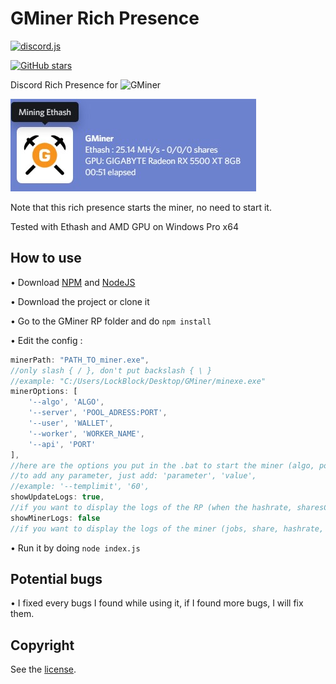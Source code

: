 # GMiner Rich Presence

[![discord.js](https://img.shields.io/github/package-json/dependency-version/LockBlock-dev/gminer-rp/discord-rich-presence)](https://www.npmjs.com/package/discord-rich-presence)

[![GitHub stars](https://img.shields.io/github/stars/LockBlock-dev/gminer-rp.svg)](https://github.com/LockBlock-dev/gminer-rp/stargazers)

Discord Rich Presence for ![GMiner](https://github.com/develsoftware/GMinerRelease/releases)

![Rich Presence preview](/preview.jpg)

Note that this rich presence starts the miner, no need to start it.

Tested with Ethash and AMD GPU on Windows Pro x64


## How to use

• Download [NPM](https://www.npmjs.com/get-npm) and [NodeJS](https://nodejs.org)

• Download the project or clone it

• Go to the GMiner RP folder and do `npm install`

• Edit the config :
```js
minerPath: "PATH_TO_miner.exe",
//only slash { / }, don't put backslash { \ }
//example: "C:/Users/LockBlock/Desktop/GMiner/minexe.exe"
minerOptions: [
    '--algo', 'ALGO',
    '--server', 'POOL_ADRESS:PORT',
    '--user', 'WALLET',
    '--worker', 'WORKER_NAME',
    '--api', 'PORT'
],
//here are the options you put in the .bat to start the miner (algo, pool, user, port of the miner API ...)
//to add any parameter, just add: 'parameter', 'value',
//example: '--templimit', '60',
showUpdateLogs: true,
//if you want to display the logs of the RP (when the hashrate, sharesCount and the presence are updated)
showMinerLogs: false
//if you want to display the logs of the miner (jobs, share, hashrate, temp, ...)
```

• Run it by doing `node index.js`


## Potential bugs

• I fixed every bugs I found while using it, if I found more bugs, I will fix them.


## Copyright

See the [license](/LICENSE).